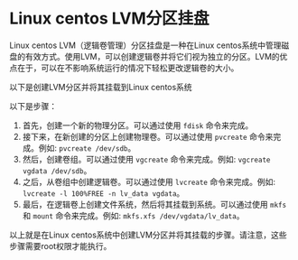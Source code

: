 # Linux centos LVM分区挂盘

Linux centos LVM（逻辑卷管理）分区挂盘是一种在Linux centos系统中管理磁盘的有效方式。使用LVM，可以创建逻辑卷并将它们视为独立的分区。LVM的优点在于，可以在不影响系统运行的情况下轻松更改逻辑卷的大小。

以下是创建LVM分区并将其挂载到Linux centos系统

以下是步骤：

1. 首先，创建一个新的物理分区。可以通过使用 `fdisk` 命令来完成。
2. 接下来，在新创建的分区上创建物理卷。可以通过使用 `pvcreate` 命令来完成。例如: `pvcreate /dev/sdb`。
3. 然后，创建卷组。可以通过使用 `vgcreate` 命令来完成。例如: `vgcreate vgdata /dev/sdb`。
4. 之后，从卷组中创建逻辑卷。可以通过使用 `lvcreate` 命令来完成。例如: `lvcreate -l 100%FREE -n lv_data vgdata`。
5. 最后，在逻辑卷上创建文件系统，然后将其挂载到系统。可以通过使用 `mkfs` 和 `mount` 命令来完成。例如: `mkfs.xfs /dev/vgdata/lv_data`。

以上就是在Linux centos系统中创建LVM分区并将其挂载的步骤。请注意，这些步骤需要root权限才能执行。